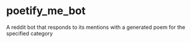 # poetify_me_bot
A reddit bot that responds to its mentions with a generated poem for the specified category
